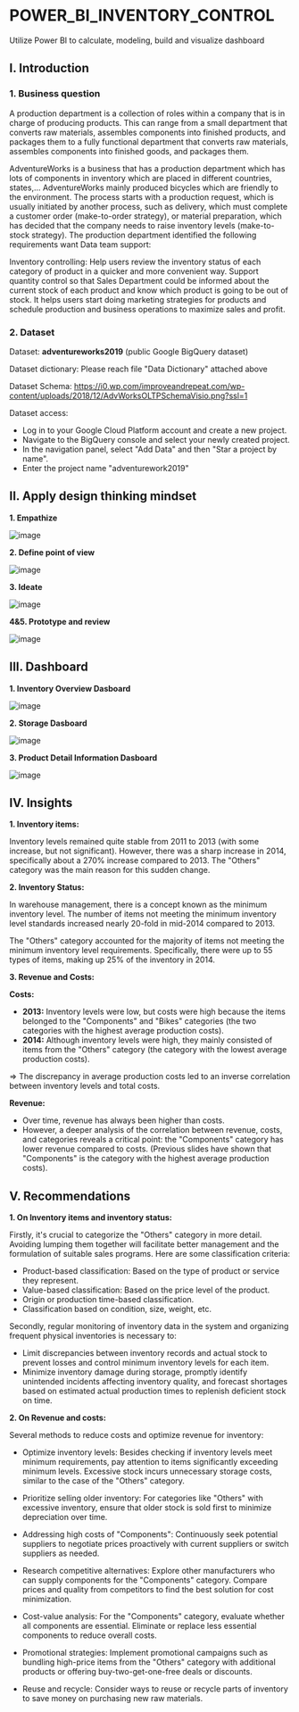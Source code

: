 # POWER_BI_INVENTORY_CONTROL
Utilize Power BI to calculate, modeling, build and visualize dashboard
## I. Introduction
### 1. Business question
A production department is a collection of roles within a company that is in charge of producing products. This can range from a small department that converts raw materials, assembles components into finished products, and packages them to a fully functional department that converts raw materials, assembles components into finished goods, and packages them.

AdventureWorks is a business that has a production department which has lots of components in inventory which are placed in different countries, states,... AdventureWorks mainly produced bicycles which are friendly to the environment.
The process starts with a production request, which is usually initiated by another process, such as delivery, which must complete a customer order (make-to-order strategy), or material preparation, which has decided that the company needs to raise inventory levels (make-to-stock strategy). The production department identified the following requirements want Data team support:

Inventory controlling: Help users review the inventory status of each category of product in a quicker and more convenient way. Support quantity control so that Sales Department could be informed about the current stock of each product and know which product is going to be out of stock. It helps users start doing marketing strategies for products and schedule production and business operations to maximize sales and profit.
### 2. Dataset
Dataset: **adventureworks2019** (public Google BigQuery dataset)

Dataset dictionary: Please reach file "Data Dictionary" attached above

Dataset Schema: https://i0.wp.com/improveandrepeat.com/wp-content/uploads/2018/12/AdvWorksOLTPSchemaVisio.png?ssl=1

Dataset access: 
- Log in to your Google Cloud Platform account and create a new project.
- Navigate to the BigQuery console and select your newly created project.
- In the navigation panel, select "Add Data" and then "Star a project by name".
- Enter the project name "adventurework2019"

## II. Apply design thinking mindset
**1. Empathize**

![image](https://github.com/anhailee/Image/assets/150501087/a9ccbf69-9ba8-41b0-ae0b-d64829920d75)

**2. Define point of view**

![image](https://github.com/anhailee/Image/assets/150501087/8860a11c-251b-4f00-a074-c7536d231d80)

**3. Ideate**

![image](https://github.com/anhailee/Image/assets/150501087/3875e673-ffc0-4d5e-ab6b-97774d8e3bfb)

**4&5. Prototype and review**

![image](https://github.com/anhailee/Image/assets/150501087/0c633120-de97-4562-beb5-5b4e3136e46f)

## III. Dashboard

**1. Inventory Overview Dasboard**

![image](https://github.com/anhailee/Image/assets/150501087/d9a581f2-b174-4c0a-8aa5-0ee83726a163)

**2. Storage Dasboard**

![image](https://github.com/anhailee/Image/assets/150501087/1c9432dc-52bb-4275-88c1-9f4265dbdecd)

**3. Product Detail Information Dasboard**

![image](https://github.com/anhailee/Image/assets/150501087/1781f8bf-6438-4a42-b0b9-1f637f796668)

## IV. Insights

**1. Inventory items:**

Inventory levels remained quite stable from 2011 to 2013 (with some increase, but not significant). However, there was a sharp increase in 2014, specifically about a 270% increase compared to 2013. The "Others" category was the main reason for this sudden change.

**2. Inventory Status:**

In warehouse management, there is a concept known as the minimum inventory level. The number of items not meeting the minimum inventory level standards increased nearly 20-fold in mid-2014 compared to 2013.

The "Others" category accounted for the majority of items not meeting the minimum inventory level requirements. Specifically, there were up to 55 types of items, making up 25% of the inventory in 2014.

**3. Revenue and Costs:**

**Costs:**
- **2013:** Inventory levels were low, but costs were high because the items belonged to the "Components" and "Bikes" categories (the two categories with the highest average production costs).
- **2014:** Although inventory levels were high, they mainly consisted of items from the "Others" category (the category with the lowest average production costs).

=> The discrepancy in average production costs led to an inverse correlation between inventory levels and total costs.

**Revenue:**
- Over time, revenue has always been higher than costs.
- However, a deeper analysis of the correlation between revenue, costs, and categories reveals a critical point: the "Components" category has lower revenue compared to costs. (Previous slides have shown that "Components" is the category with the highest average production costs).

## V. Recommendations

**1. On Inventory items and inventory status:** 

Firstly, it's crucial to categorize the "Others" category in more detail. Avoiding lumping them together will facilitate better management and the formulation of suitable sales programs. Here are some classification criteria:

+ Product-based classification: Based on the type of product or service they represent.
+ Value-based classification: Based on the price level of the product.
+ Origin or production time-based classification.
+ Classification based on condition, size, weight, etc.

Secondly, regular monitoring of inventory data in the system and organizing frequent physical inventories is necessary to:

+ Limit discrepancies between inventory records and actual stock to prevent losses and control minimum inventory levels for each item.
+ Minimize inventory damage during storage, promptly identify unintended incidents affecting inventory quality, and forecast shortages based on estimated actual production times to replenish deficient stock on time.

**2. On Revenue and costs:**

Several methods to reduce costs and optimize revenue for inventory:

+ Optimize inventory levels: Besides checking if inventory levels meet minimum requirements, pay attention to items significantly exceeding minimum levels. Excessive stock incurs unnecessary storage costs, similar to the case of the "Others" category.
  
+ Prioritize selling older inventory: For categories like "Others" with excessive inventory, ensure that older stock is sold first to minimize depreciation over time.
  
+ Addressing high costs of "Components": Continuously seek potential suppliers to negotiate prices proactively with current suppliers or switch suppliers as needed.

+ Research competitive alternatives: Explore other manufacturers who can supply components for the "Components" category. Compare prices and quality from competitors to find the best solution for cost minimization.
  
+ Cost-value analysis: For the "Components" category, evaluate whether all components are essential. Eliminate or replace less essential components to reduce overall costs.

+ Promotional strategies: Implement promotional campaigns such as bundling high-price items from the "Others" category with additional products or offering buy-two-get-one-free deals or discounts.

+ Reuse and recycle: Consider ways to reuse or recycle parts of inventory to save money on purchasing new raw materials.
